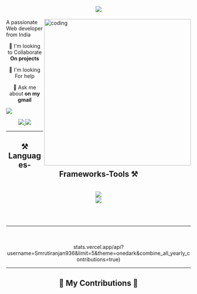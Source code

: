 <h1 align="center">
    <img src="https://readme-typing-svg.herokuapp.com/?font=Righteous&size=35&center=true&vCenter=true&width=500&height=70&duration=4000&lines=Hello+Everyone....+👋;+I'm+Smrutilipsha;" />
</h1>
<IMG align="right" alt="coding" width="400" src="https://plus.unsplash.com/premium_vector-1726439684413-b629680cf21f?q=80&w=1800&auto=format&fit=crop&ixlib=rb-4.0.3&ixid=M3wxMjA3fDB8MHxwaG90by1wYWdlfHx8fGVufDB8fHx8fA%3D%3D"


<h3 align="center">A passionate Web developer from India </h3>

<br/>

<div align="center">
 
👬  I'm looking to Collaborate **On projects**

🤝  I'm looking For help 

💬  Ask me about **on my gmail**
 </div>

[![](https://mail.google.com/mail/u/0/#inbox)](https://visitcount.itsvg.in)

<!-- Proudly created with GPRM ( https://gprm.itsvg.in ) -->
 
<div align="center"> 
  <a href="beherasmrutilipsa037@gmail.com">
    <img src="https://img.shields.io/badge/Gmail-333333?style=for-the-badge&logo=gmail&logoColor=red" />
  </a>
  <a href="https://www.linkedin.com/in/smrutiranjan-mallick-0996262a4/" target="_blank">
    <img src="https://img.shields.io/badge/LinkedIn-0077B5?style=for-the-badge&logo=linkedin&logoColor=white" target="_blank" />
  </a>
<!--   <a href="https://salesp07.github.io" target="_blank">
     <img src="https://img.shields.io/badge/Portfolio-FF5722?style=for-the-badge&logo=todoist&logoColor=white" target="_blank" /> <!-- sqlite, safari, google-chrome are other good icon options 
  </a> -->
</div>

 <hr/>
 
<h2 align="center">⚒️ Languages-Frameworks-Tools ⚒️</h2>
<br/>
<div align="center">
    <img src="https://skillicons.dev/icons?i=html,css,javascript,python,java,c,mysql,cpp,php" />
    <br/>
    <img src="https://skillicons.dev/icons?i=nodejs,react,bootstrap,mongodb,vscode,github,git,markdown,mui" /><br>
</div>
<div align="center">

<br/><br/>

<hr/>

<br/>


<br/>
stats.vercel.app/api?username=Smrutiranjan936&limit=5&theme=onedark&combine_all_yearly_contributions=true)

---
<div align="center">
  <h2>🐍 My Contributions 🐍</h2>
 
